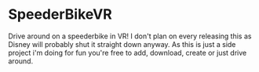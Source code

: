 # SpeederBikeVR

Drive around on a speederbike in VR! 
I don't plan on every releasing this as Disney will probably shut it straight down anyway. As this is just a side project i'm doing for fun you're free to add, download, create or just drive around.

